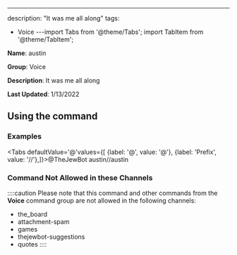 ---
description: "It was me all along"
tags:
  - Voice
---import Tabs from '@theme/Tabs';
import TabItem from '@theme/TabItem';

**Name**: austin

**Group**: Voice

**Description**: It was me all along

**Last Updated**: 1/13/2022

## Using the command

### Examples
<Tabs defaultValue='@'values={[ {label: '@', value: '@'}, {label: 'Prefix', value: '//'},]}><TabItem value='@'>@TheJewBot austin</TabItem><TabItem value='//'>//austin</TabItem></Tabs>

### Command Not Allowed in these Channels
::::caution Please note that this command and other commands from the **Voice** command group are not allowed in the following channels:
- the_board
- attachment-spam
- games
- thejewbot-suggestions
- quotes
::::